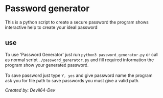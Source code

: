 # Password generator
<p>This is a python script to create a secure password the program 
    shows interactive help to create your ideal password
</p>
<h2>use</h2>
<p>To use 'Password Generator' just run <code>python3 password_generator.py</code>
    or call as normal script <code>./password_generator.py</code>
    and fill required information the program show your generated password.
    <br/><br/>
    To save password just type <code>Y, yes</code> and give password name the program
    ask you for file path to save passwords you must give a valid path.
</p>
<footer>
    <p><i>Created by: Devil64-Dev</i></p>
</footer>